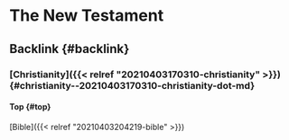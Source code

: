 # The New Testament


## Backlink {#backlink}


### [Christianity]({{< relref "20210403170310-christianity" >}}) {#christianity--20210403170310-christianity-dot-md}


#### Top {#top}

[Bible]({{< relref "20210403204219-bible" >}})
